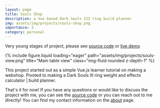 ```yaml
---
layout: page
title: Souls Shop
description: a Vue based Dark Souls III ring build planner
img: assets/img/projects/souls-shop.png
importance: 3
category: personal
---
```

Very young stages of project, please see [source code](https://github.com/gitnjole/souls-shop) or [live demo](https://guileless-dasik-332911.netlify.app/)

{% include figure.liquid loading="eager" path="assets/img/projects/souls-view.png" title="Main table view" class="img-fluid rounded z-depth-1" %}

This project started out as a simple Vue.js learner tutorial on making a webshop. Pivoted to making a Dark Souls III ring weight and effects calculator \| build planner.

That's it for now! If you have any questions or would like to discuss the project with me, you can see the [source code](https://github.com/gitnjole/lara-jobs) or you can reach out to me directly! You can find my contact information on the [about](https://gitnjole.github.io/) page.